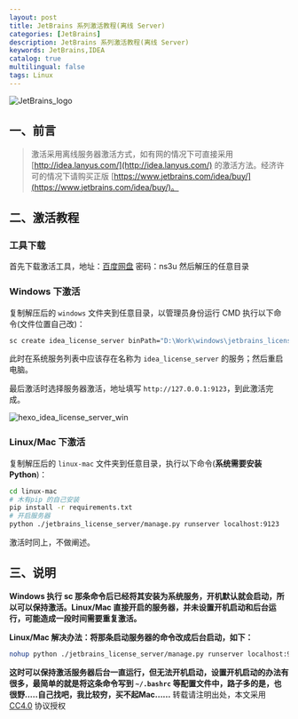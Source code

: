 ```yaml
---
layout: post
title: JetBrains 系列激活教程(离线 Server)
categories: [JetBrains]
description: JetBrains 系列激活教程(离线 Server)
keywords: JetBrains,IDEA
catalog: true
multilingual: false
tags: Linux
---
```


![JetBrains_logo](https://oss.link/markdown/JetBrains_Drive_to_develop.png)

## 一、前言
> 激活采用离线服务器激活方式，如有网的情况下可直接采用 [http://idea.lanyus.com/](http://idea.lanyus.com/) 的激活方法。经济许可的情况下请购买正版 [https://www.jetbrains.com/idea/buy/](https://www.jetbrains.com/idea/buy/)。

<!--more-->

## 二、激活教程

### 工具下载

首先下载激活工具，地址：[百度网盘](http://pan.baidu.com/s/1dDYCB5n)  密码：ns3u 然后解压的任意目录

### Windows 下激活

复制解压后的 `windows` 文件夹到任意目录，以管理员身份运行 CMD 执行以下命令(文件位置自己改)：

``` sh
sc create idea_license_server binPath="D:\Work\windows\jetbrains_license_server\jetbrains_license_server.exe runserver localhost:9123" start=auto
```

此时在系统服务列表中应该存在名称为 `idea_license_server` 的服务；然后重启电脑。

最后激活时选择服务器激活，地址填写 `http://127.0.0.1:9123`，到此激活完成。

![hexo_idea_license_server_win](https://oss.link/markdown/hexo_idea_license_server_win.png)


### Linux/Mac 下激活

复制解压后的 `linux-mac` 文件夹到任意目录，执行以下命令(**系统需要安装 Python**)：

``` sh
cd linux-mac
# 木有pip 的自己安装
pip install -r requirements.txt
# 开启服务器
python ./jetbrains_license_server/manage.py runserver localhost:9123
```

激活时同上，不做阐述。

## 三、说明

**Windows 执行 sc 那条命令后已经将其安装为系统服务，开机默认就会启动，所以可以保持激活。Linux/Mac 直接开启的服务器，并未设置开机启动和后台运行，可能造成一段时间需要重复激活。**

**Linux/Mac 解决办法：将那条启动服务器的命令改成后台启动，如下：**

``` sh
nohup python ./jetbrains_license_server/manage.py runserver localhost:9123 &
```

**这时可以保持激活服务器后台一直运行，但无法开机启动，设置开机启动的办法有很多，最简单的就是将这条命令写到 `~/.bashrc` 等配置文件中，路子多的是，也很野.....自己找吧，我比较穷，买不起Mac......**
转载请注明出处，本文采用 [CC4.0](http://creativecommons.org/licenses/by-nc-nd/4.0/) 协议授权
